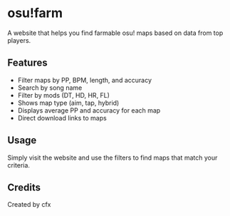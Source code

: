 # osu!farm

A website that helps you find farmable osu! maps based on data from top players.

## Features
- Filter maps by PP, BPM, length, and accuracy
- Search by song name
- Filter by mods (DT, HD, HR, FL)
- Shows map type (aim, tap, hybrid)
- Displays average PP and accuracy for each map
- Direct download links to maps

## Usage
Simply visit the website and use the filters to find maps that match your criteria.

## Credits
Created by cfx
